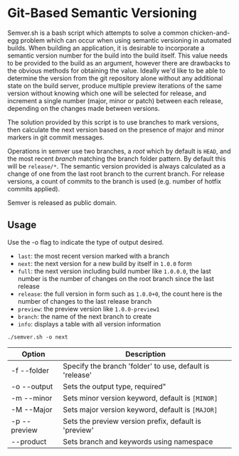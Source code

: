 # Git-Based Semantic Versioning

Semver.sh is a bash script which attempts to solve a common chicken-and-egg
problem which can occur when using semantic versioning in automated builds.
When building an application, it is desirable to incorporate a semantic version
number for the build into the build itself. This value needs to be provided to
the build as an argument, however there are drawbacks to the obvious methods
for obtaining the value. Ideally we'd like to be able to determine the version
from the git repository alone without any additional state on the build server,
produce multiple preview iterations of the same version without knowing which
one will be selected for release, and increment a single number (major, minor or
patch) between each release, depending on the changes made between versions.

The solution provided by this script is to use branches to mark versions, then
calculate the next version based on the presence of major and minor markers in
git commit messages.

Operations in semver use two branches, a _root_ which by default is `HEAD`,
and the most recent _branch_ matching the branch folder pattern. By default
this will be `release/*`. The semantic version provided is always calculated
as a change of one from the last root branch to the current branch. For release
versions, a count of commits to the branch is used (e.g. number of hotfix
commits applied).

Semver is released as public domain.

## Usage

Use the -o flag to indicate the type of output desired.

- `last`: the most recent version marked with a branch
- `next`: the next version for a new build by itself in `1.0.0` form
- `full`: the next version including build number like `1.0.0.0`, the last number is the number of changes on the root branch since the last release
- `release`: the full version in form such as `1.0.0+0`, the count here is the number of changes to the last release branch
- `preview`: the preview version like `1.0.0-preview1`
- `branch`: the name of the next branch to create
- `info`: displays a table with all version information

```
./semver.sh -o next
```

| Option       | Description                                              |
| ------------ | -------------------------------------------------------- |
| -f --folder  | Specify the branch 'folder' to use, default is 'release' |
| -o --output  | Sets the output type, required"                          |
| -m --minor   | Sets minor version keyword, default is `[MINOR]`         |
| -M --Major   | Sets major version keyword, default is `[MAJOR]`         |
| -p --preview | Sets the preview version prefix, default is 'preview'    |
| --product    | Sets branch and keywords using namespace                 |
